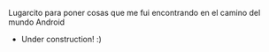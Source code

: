 Lugarcito para poner cosas que me fui encontrando en el camino del mundo Android

- Under construction! :)
